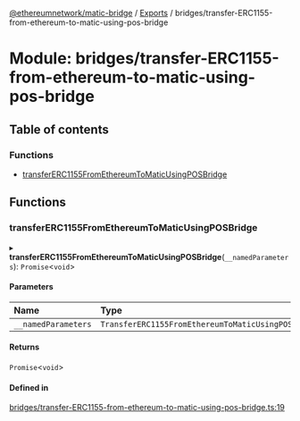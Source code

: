 [@ethereumnetwork/matic-bridge](../README.md) / [Exports](../modules.md) / bridges/transfer-ERC1155-from-ethereum-to-matic-using-pos-bridge

# Module: bridges/transfer-ERC1155-from-ethereum-to-matic-using-pos-bridge

## Table of contents

### Functions

- [transferERC1155FromEthereumToMaticUsingPOSBridge](bridges_transfer_ERC1155_from_ethereum_to_matic_using_pos_bridge.md#transfererc1155fromethereumtomaticusingposbridge)

## Functions

### transferERC1155FromEthereumToMaticUsingPOSBridge

▸ **transferERC1155FromEthereumToMaticUsingPOSBridge**(`__namedParameters`): `Promise`<`void`\>

#### Parameters

| Name | Type |
| :------ | :------ |
| `__namedParameters` | `TransferERC1155FromEthereumToMaticUsingPOSBridge` |

#### Returns

`Promise`<`void`\>

#### Defined in

[bridges/transfer-ERC1155-from-ethereum-to-matic-using-pos-bridge.ts:19](https://github.com/KedziaPawel/matic-bridge/blob/997797d/src/bridges/transfer-ERC1155-from-ethereum-to-matic-using-pos-bridge.ts#L19)
